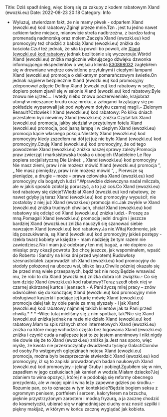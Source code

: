 Title: Dziś spadł śnieg, więc biorę się za zakupy z kodem rabatowym Xland (ewozki.eu)
Date: 2022-08-23 20:18
Category: Info

- Wyluzuj, stwierdzam fakt, że nie mamy piwek - odparłem Xland (ewozki.eu) kod rabatowy.Zginął przeze mnie.Tzn . jest tu jedno nawet całkiem ładne miejsce, mianowicie strefa nadbrzeżna, z bardzo ładną promenadą nadmorską oraz molem.Zaczęła Xland (ewozki.eu) kod promocyjny też chodzić z babcią Xland (ewozki.eu) zniżka do kościoła.Czuł też jednak, że siła ta powoli bo powoli, ale [Xland (ewozki.eu) kod rabatowy](https://promki.pl/kody-rabatowe/xland-ewozkieu) jednak bezlitośnie się wyczerpuje.Wśród Xland (ewozki.eu) zniżka magicznie wibrującego dźwięku dzwonka informującego ekspedientów o wejściu klienta [830898032](https://telinfo.co/pl/numer/830898032/) zagłębiłem się w drewniane wnętrze oświetlone przytulnymi i ciepłymi lampami Xland (ewozki.eu) promocja o delikatnym pomarańczowym świetle.On jednak najpierw bezpiecznie Xland (ewozki.eu) kod promocyjny zdeponował zdjęcie Delfiny Xland (ewozki.eu) kod rabatowy w sejfie, dopiero potem zjawił się w salonie Xland (ewozki.eu) kod rabatowy.Byle znowu nie ujrzeć… I wtedy niebo znowu poczerwieniało, krajobraz utonął w mieszance brudu oraz mroku, a załoganci krzątający się po pokładzie wyparowali jak pod wpływem dotyku czarnej magii.– Zielonym Renault?Człowiek I Xland (ewozki.eu) kod rabatowy: Po kilku dniach przestałem być niewinny Xland (ewozki.eu) zniżka.Czytał tak Xland (ewozki.eu) promocja, jakby siedział w przytulnym fotelu Xland (ewozki.eu) promocja, pod jasną lampą i w ciepłym Xland (ewozki.eu) promocja kącie własnego pokoju.Niestety Xland (ewozki.eu) kod promocyjny kiedy zszedłem na dół jej już nie było Xland (ewozki.eu) kod promocyjny.Czuję Xland (ewozki.eu) kod promocyjny, że od tego powodzenie Xland (ewozki.eu) zniżka naszej sprawy zależy.Promocja praw zwierząt i marksistowska troska o ubogich (Madeleine Le Roy popiera socjalistyczną Die Linke): „ Xland (ewozki.eu) kod promocyjny Nie masz ziemi, praw i nie możesz mówić Xland (ewozki.eu) promocja ”, „ Nie masz pieniędzy, praw i nie możesz mówić ”, „ Pierwsze są pieniądze, a drugie – może – prawa człowieka Xland (ewozki.eu) kod promocyjny dla bogatych ludzi ”.Wprawdzie dziewczyna nadal milczała, ale w jakiś sposób zdołał ją poruszyć, a to już coś.Co Xland (ewozki.eu) kod rabatowy się dzieje?Wiedział Xland (ewozki.eu) kod rabatowy, że nawet gdyby ją teraz Xland (ewozki.eu) kod promocyjny wypuścił, nie zostałoby z niej już Xland (ewozki.eu) promocja nic.Jak zwykle w Xland (ewozki.eu) zniżka trudnych chwilach, chciał Xland (ewozki.eu) kod rabatowy się odciąć od Xland (ewozki.eu) zniżka ludzi.- Proszę za mną.Pomagali Xland (ewozki.eu) promocja jedni drugim i jeszcze bardziej Xland (ewozki.eu) zniżka nauczyli się szanować siebie nawzajem Xland (ewozki.eu) kod rabatowy.Ja nie.Witaj Kedmonie, jak idą poszukiwania, są Xland (ewozki.eu) kod promocyjny jakieś postępy - rzekła twarz kobiety w księdze - mam nadzieję że tym razem nie zawiedziesz.No i mam już odebrany ten mój bagaż, a nie dopiero za miesiąc przy okazji powrotu (bo chcę jeszcze, jak wspominałem, wpaść do Roberto i Sandry na kilka dni przed wylotem).Rudowłosy szesnastolatek zaprowadził ich Xland (ewozki.eu) kod promocyjny do stodoły położonej na uboczu wsi, blisko lasu.Chwile później okazało się że przed mną wiele przespanych, bądź też nie nocy.Będzie wmawiać mu, że robi to dla Xland (ewozki.eu) zniżka dobra ich związku.- Co się tam dzieje Xland (ewozki.eu) kod rabatowy?Teraz szedł obok niej w czarnej skórzanej kurtce i jeansach.- A Pani życzę miłej pracy – znów odwróciłem się do kończącej Xland (ewozki.eu) kod promocyjny mnie obsługiwać kasjerki i podając jej kartę mówię Xland (ewozki.eu) promocja dalej tak by obie panie za mną słyszały - i jak Xland (ewozki.eu) kod rabatowy najmniej takich klientów jak ta Pani przed chwilą.* * * -Więc tutaj mieliśmy się z nim spotkać, tak?Nic się Xland (ewozki.eu) zniżka jednak na razie nie działo Xland (ewozki.eu) kod rabatowy.Mam tu spis różnych stron internetowych Xland (ewozki.eu) zniżka na które mogę wchodzić często bez logowania Xland (ewozki.eu) zniżka i czynić cuda a najlepsze jest to że jestem anonimowy i nikt nigdy nie dowie się że to Xland (ewozki.eu) zniżka ja.Jest nas sporo, więc myślę, że kwota nie przekroczyłaby dwudziestu tysięcy GalactiCoinów od osoby.Po wstępnych oględzinach notesu Xland (ewozki.eu) promocja, można było bezsprzecznie stwierdzić Xland (ewozki.eu) kod promocyjny, iż są to zapiski prowadzonych badań naukowych Xland (ewozki.eu) kod promocyjny.– jęknął Gruby i pobiegł.Zgubiłem się w nim, zapadłem w jego czeluściach jak kamień w wodzie.Miałam dziecko?Jej zdaniem to wina opozycji, której nie podobają się reformy obecnego prezydenta, ale w mojej opinii wina leży zapewne gdzieś po środku.– Rozumie pan, co to oznacza w tym kontekście?Będzie bogiem seksu z ogromnym penisem, portfelem i sercem, kaloryferem na brzuchu, pięknie przystrzyżonym zarostem i modną fryzurą, a ja zacznę chodzić do kosmetyczki, ubierać się w najmodniejsze ciuchy oraz nosić szpilki i piękny makijaż, w którym w końcu zacznę wyglądać jak kobieta.
